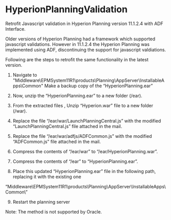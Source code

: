 # HyperionPlanningValidation
Retrofit Javascript validation in Hyperion Planning version 11.1.2.4 with ADF Interface.


Older versions of Hyperion Planning had a framework which supported javascript validations.
However in 11.1.2.4 the Hyperion Planning was implemented using ADF, discontinuing the support for javascript valdiations.

Following are the steps to retrofit the same functionality in the latest version.

1.	Navigate to "Middleware\EPMSystem11R1\products\Planning\AppServer\InstallableApps\Common\"
    Make a backup copy of the “HyperionPlanning.ear”
2.	Now, unzip the “HyperionPlanning.ear” to a new folder (/ear).
3.	From the extracted files , Unzip “Hyperion.war” file to a new folder (/war).
4.	Replace the file “/ear/war/LaunchPlanningCentral.js” with the modified “LaunchPlanningCentral.js” file attached in the mail.

5.	Replace the file “/ear/war/adfjs/ADFCommon.js” with the modified “ADFCommon.js” file attached in the mail.

6.	Compress the contents of “/ear/war” to “/ear/HyperionPlanning.war”.

7.	Compress the contents of “/ear” to “HyperionPlanning.ear”.

8.	Place this updated  “HyperionPlanning.ear” file in the following path, replacing it with the existing one

“Middleware\EPMSystem11R1\products\Planning\AppServer\InstallableApps\Common\”

9.	Restart the planning server

Note: The method is not supported by Oracle.
